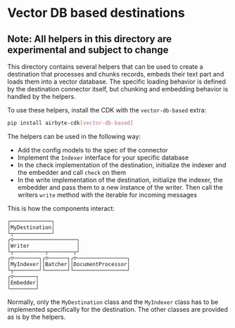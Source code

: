 # Vector DB based destinations

## Note: All helpers in this directory are experimental and subject to change

This directory contains several helpers that can be used to create a destination that processes and chunks records, embeds their text part and loads them into a vector database.
The specific loading behavior is defined by the destination connector itself, but chunking and embedding behavior is handled by the helpers.

To use these helpers, install the CDK with the `vector-db-based` extra:

```bash
pip install airbyte-cdk[vector-db-based]
```


The helpers can be used in the following way:
* Add the config models to the spec of the connector
* Implement the `Indexer` interface for your specific database
* In the check implementation of the destination, initialize the indexer and the embedder and call `check` on them
* In the write implementation of the destination, initialize the indexer, the embedder and pass them to a new instance of the writer. Then call the writers `write` method with the iterable for incoming messages

This is how the components interact:

```text
┌─────────────┐                        
│MyDestination│                        
└┬────────────┘                        
┌▽────────────────────┐                
│Writer               │                
└┬──────────┬────────┬┘                
┌▽────────┐┌▽──────┐┌▽────────────────┐
│MyIndexer││Batcher││DocumentProcessor│
└┬────────┘└───────┘└─────────────────┘
┌▽───────┐                             
│Embedder│                             
└────────┘                             
```

Normally, only the `MyDestination` class and the `MyIndexer` class has to be implemented specifically for the destination. The other classes are provided as is by the helpers.